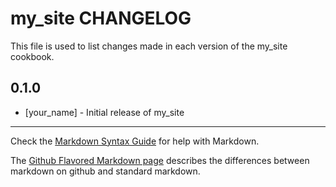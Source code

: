 # my_site CHANGELOG

This file is used to list changes made in each version of the my_site cookbook.

## 0.1.0
- [your_name] - Initial release of my_site

- - -
Check the [Markdown Syntax Guide](http://daringfireball.net/projects/markdown/syntax) for help with Markdown.

The [Github Flavored Markdown page](http://github.github.com/github-flavored-markdown/) describes the differences between markdown on github and standard markdown.
